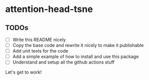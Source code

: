 # attention-head-tsne

## TODOs

- [ ] Write this README nicely
- [ ] Copy the base code and rewrite it nicely to make it publishable
- [ ] Add unit tests for the code
- [ ] Add a simple example of how to install and use this package
- [ ] Understand and setup all the github actions stuff

Let's get to work!